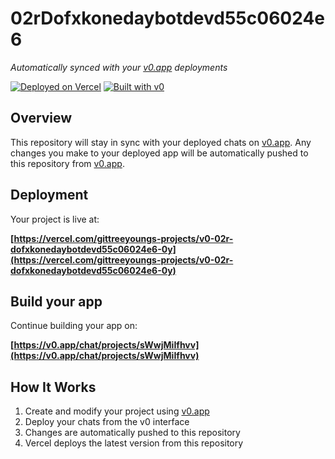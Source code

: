 # 02rDofxkonedaybotdevd55c06024e6

*Automatically synced with your [v0.app](https://v0.app) deployments*

[![Deployed on Vercel](https://img.shields.io/badge/Deployed%20on-Vercel-black?style=for-the-badge&logo=vercel)](https://vercel.com/gittreeyoungs-projects/v0-02r-dofxkonedaybotdevd55c06024e6-0y)
[![Built with v0](https://img.shields.io/badge/Built%20with-v0.app-black?style=for-the-badge)](https://v0.app/chat/projects/sWwjMiIfhvv)

## Overview

This repository will stay in sync with your deployed chats on [v0.app](https://v0.app).
Any changes you make to your deployed app will be automatically pushed to this repository from [v0.app](https://v0.app).

## Deployment

Your project is live at:

**[https://vercel.com/gittreeyoungs-projects/v0-02r-dofxkonedaybotdevd55c06024e6-0y](https://vercel.com/gittreeyoungs-projects/v0-02r-dofxkonedaybotdevd55c06024e6-0y)**

## Build your app

Continue building your app on:

**[https://v0.app/chat/projects/sWwjMiIfhvv](https://v0.app/chat/projects/sWwjMiIfhvv)**

## How It Works

1. Create and modify your project using [v0.app](https://v0.app)
2. Deploy your chats from the v0 interface
3. Changes are automatically pushed to this repository
4. Vercel deploys the latest version from this repository